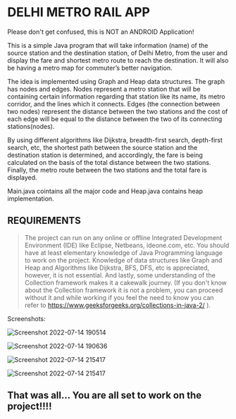 # DELHI METRO RAIL APP

Please don't get confused, this is NOT an ANDROID Application!

This is a simple Java program that will take information (name) of the source station and the destination station, of Delhi Metro, from the user and display the fare and shortest metro route to reach the destination. It will also be having a metro map for commuter’s better navigation.

The idea is implemented using Graph and Heap data structures.
The graph has nodes and edges. Nodes represent a metro station that will be containing certain information regarding that station like its name, its metro corridor, and the lines which it connects. Edges (the connection between two nodes) represent the distance between the two stations and the cost of each edge will be equal to the distance between the two of its connecting stations(nodes). 

By using different algorithms like Dijkstra, breadth-first search, depth-first search, etc, the shortest path between the source station and the destination station is determined, and accordingly, the fare is being calculated on the basis of the total distance between the two stations. Finally, the metro route between the two stations and the total fare is displayed.

Main.java cointains all the major code and Heap.java contains heap implementation.


##  REQUIREMENTS

> The project can run on any online or offline Integrated Development Environment (IDE) like Eclipse, Netbeans, ideone.com, etc.
> You should have at least elementary knowledge of Java Programming language to work on the project.
> Knowledge of data structures like Graph and Heap and Algorithms like Dijkstra, BFS, DFS, etc is appreciated, however, it is not essential.
> And lastly, some understanding of the Collection framework makes it a cakewalk journey. (If you don't know about the Collection framework it is not a                   problem, you can proceed without it and while working if you feel the need to know you can refer to https://www.geeksforgeeks.org/collections-in-java-2/ ).

Screenshots: 

![Screenshot 2022-07-14 190514](https://user-images.githubusercontent.com/74129246/179031112-ba548d9f-c461-472d-a7e4-6ec22104a6e4.png)


![Screenshot 2022-07-14 190636](https://user-images.githubusercontent.com/74129246/179031165-d8df7424-4765-465e-ba38-cfc00f389df6.png)


![Screenshot 2022-07-14 215417](https://user-images.githubusercontent.com/74129246/179031213-b2133d07-2491-465b-aa3d-7508563d1d1f.png)


![Screenshot 2022-07-14 215417](https://user-images.githubusercontent.com/74129246/179031265-94607ffa-c611-4f8b-9ef6-5677d5516721.png)



## That was all... You are all set to work on the project!!!!  
	
